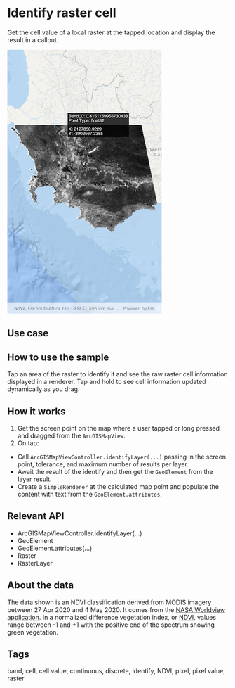 # Identify raster cell

Get the cell value of a local raster at the tapped location and display the result in a callout.

![Image of identify raster cell](identify_raster_cell.png)

## Use case

## How to use the sample

Tap an area of the raster to identify it and see the raw raster cell information displayed in a renderer. Tap and hold to see cell information updated dynamically as you drag.

## How it works

1. Get the screen point on the map where a user tapped or long pressed and dragged from the `ArcGISMapView`.
2. On tap:
  * Call `ArcGISMapViewController.identifyLayer(...)` passing in the screen point, tolerance, and maximum number of results per layer.
  * Await the result of the identify and then get the `GeoElement` from the layer result.
  * Create a `SimpleRenderer` at the calculated map point and populate the content with text from the `GeoElement.attributes`.

## Relevant API

* ArcGISMapViewController.identifyLayer(...)
* GeoElement
* GeoElement.attributes(...)
* Raster
* RasterLayer

## About the data

The data shown is an NDVI classification derived from MODIS imagery between 27 Apr 2020 and 4 May 2020. It comes from the [NASA Worldview application](https://worldview.earthdata.nasa.gov/). In a normalized difference vegetation index, or [NDVI](https://en.wikipedia.org/wiki/Normalized_difference_vegetation_index), values range between -1 and +1 with the positive end of the spectrum showing green vegetation.

## Tags

band, cell, cell value, continuous, discrete, identify, NDVI, pixel, pixel value, raster
